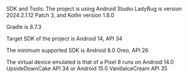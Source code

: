 SDK and Tools: The project is using Android Studio LadyBug is version 2024.2.1.12 Patch 3, and Kotlin version 1.8.0

Gradle is 8.7.3

Target SDK of the project is Android 14, API 34

The minimum supported SDK is Android 8.0 Oreo, API 26

The virtual device emulated is that of a Pixel 8 runs on Android 14.0 UpsideDownCake API 34 or Android 15.0 VanillaIceCream API 35
